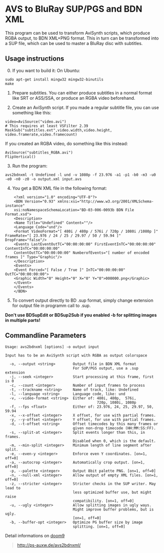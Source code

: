 AVS to BluRay SUP/PGS and BDN XML
=================================

This program can be used to transform AviSynth scripts, which produce RGBA
output, to BDN XML+PNG format. This in turn can be transformed into a SUP file,
which can be used to master a BluRay disc with subtitles.

Usage instructions
------------------

0. If you want to build it:
On Ubuntu:

```
sudo apt-get install mingw32 mingw32-binutils
make
```

1. Prepare subtitles. You can either produce subtitles in a normal format like
SRT or ASS/SSA, or produce an RGBA video beforehand.

2. Create an AviSynth script. If you made a regular subtitle file, you can use
something like this:

```
video=AviSource("video.avi")
# This requires at least VSFilter 2.39
MaskSub("subtitles.ext",video.width,video.height, video.framerate,video.framecount)
```

If you created an RGBA video, do something like this instead:

```
AviSource("subtitles_RGBA.avi")
FlipVertical()
```

3. Run the program:

```
avs2bdnxml -t Undefined -l und -v 1080p -f 23.976 -a1 -p1 -b0 -m3 -u0 -e0 -n0 -z0 -o output.xml input.avs
```

4. You get a BDN XML file in the following format:

```
    <?xml version="1.0" encoding="UTF-8"?>
    <BDN Version="0.93" xmlns:xsi="http://www.w3.org/2001/XMLSchema-instance"
    xsi:noNamespaceSchemaLocation="BD-03-006-0093b BDN File Format.xsd">
    <Description>
    <Name Title="Undefined" Content=""/>
    <Language Code="und"/>
    <Format VideoFormat="[ 480i / 480p / 576i / 720p / 1080i /1080p ]" FrameRate="[ 23.976 / 24 / 25 / 29.97 / 50 / 59.94 ]" DropFrame="false"/>
    <Events LastEventOutTC="00:00:00:00" FirstEventInTC="00:00:00:00" ContentInTC="00:00:00:00"
    ContentOutTC="00:00:00:00" NumberofEvents="[ number of encoded frames ]" Type="Graphic"/>
    </Description>
    <Events>
    <Event Forced="[ False / True ]" InTC="00:00:00:00" OutTC="00:00:00:00">
    <Graphic Width="0" Height="0" X="0" Y="0">000000.png</Graphic>
    </Event>
    </Events>
    </BDN>
```

5. To convert output directly to BD .sup format, simply change extension for output file in programm call to .sup.

**Don't use BDSupEdit or BDSup2Sub if you enabled -b for splitting images in multiple parts!**

Commandline Parameters
----------------------

```
Usage: avs2bdnxml [options] -o output input

Input has to be an AviSynth script with RGBA as output colorspace

  -o, --output <string>        Output file in BDN XML format
                               For SUP/PGS output, use a .sup extension
  -j, --seek <integer>         Start processing at this frame, first is 0
  -c, --count <integer>        Number of input frames to process
  -t, --trackname <string>     Name of track, like: Undefined
  -l, --language <string>      Language code, like: und
  -v, --video-format <string>  Either of: 480i, 480p,  576i,
                                          720p, 1080i, 1080p
  -f, --fps <float>            Either of: 23.976, 24, 25, 29.97, 50, 59.94
  -x, --x-offset <integer>     X offset, for use with partial frames.
  -y, --y-offset <integer>     Y offset, for use with partial frames.
  -d, --t-offset <string>      Offset timecodes by this many frames or
                               given non-drop timecode (HH:MM:SS:FF).
  -s, --split-at <integer>     Split events longer than this, in frames.
                               Disabled when 0, which is the default.
  -m, --min-split <integer>    Minimum length of line segment after split.
  -e, --even-y <integer>       Enforce even Y coordinates. [on=1, off=0]
  -a, --autocrop <integer>     Automatically crop output. [on=1, off=0]
  -p, --palette <integer>      Output 8bit palette PNG. [on=1, off=0]
  -n, --null-xml <integer>     Allow output of empty XML files. [on=1, off=0]
  -z, --stricter <integer>     Stricter checks in the SUP writer. May lead to
                               less optimized buffer use, but might raise
                               compatibility. [on=1, off=0]
  -u, --ugly <integer>         Allow splitting images in ugly ways.
                               Might improve buffer problems, but is ugly.
                               [on=1, off=0]
  -b, --buffer-opt <integer>   Optimize PG buffer size by image
                               splitting. [on=1, off=0]
```


Detail informations on [doom9](http://forum.doom9.org/showthread.php?t=146493)

> http://ps-auxw.de/avs2bdnxml/
